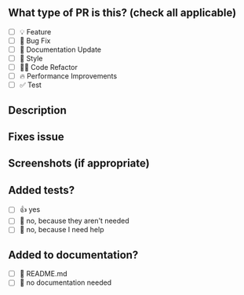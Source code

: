 <!--
  For Work In Progress Pull Requests, please use the Draft PR feature,
  see https://github.blog/2019-02-14-introducing-draft-pull-requests/ for further details.

  Before submitting a Pull Request, please ensure you've done the following:
  - 📖 Read the Open Sauced Contributing Guide: https://github.com/Energy-Price-News-API/energy-prices-api/blob/master/CONTRIBUTING.md.
  - 📖 Read the Open Sauced Code of Conduct: https://github.com/Energy-Price-News-API/energy-prices-api/blob/master/CODE_OF_CONDUCT.md.
  - 👷‍♀️ Create small PRs. In most cases, this will be possible.
  - ✅ Provide tests for your changes.
  - 📝 Use descriptive commit messages.
  - 📗 Update any related documentation and include any relevant screenshots.
-->

## What type of PR is this? (check all applicable)

- [ ] 💡 Feature
- [ ] 🐛 Bug Fix
- [ ] 📝 Documentation Update
- [ ] 🎨 Style
- [ ] 🧑‍💻 Code Refactor
- [ ] 🔥 Performance Improvements
- [ ] ✅ Test

## Description

<!--
Please do not leave this blank
This PR [adds/removes/fixes/replaces] the [feature/bug/etc].
-->

## Fixes issue

<!--
Please use this format link issue numbers: Fixes #123
https://docs.github.com/en/free-pro-team@latest/github/managing-your-work-on-github/linking-a-pull-request-to-an-issue#linking-a-pull-request-to-an-issue-using-a-keyword
-->

## Screenshots (if appropriate)

<!-- Visual changes require screenshots -->

## Added tests?

- [ ] 👍 yes
- [ ] 🙅 no, because they aren't needed
- [ ] 🙋 no, because I need help

## Added to documentation?

- [ ] 📜 README.md
- [ ] 🙅 no documentation needed

<!-- note: PRs with deleted sections will be marked invalid -->
